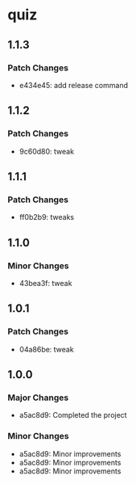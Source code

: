 # quiz

## 1.1.3

### Patch Changes

- e434e45: add release command

## 1.1.2

### Patch Changes

- 9c60d80: tweak

## 1.1.1

### Patch Changes

- ff0b2b9: tweaks

## 1.1.0

### Minor Changes

- 43bea3f: tweak

## 1.0.1

### Patch Changes

- 04a86be: tweak

## 1.0.0

### Major Changes

- a5ac8d9: Completed the project

### Minor Changes

- a5ac8d9: Minor improvements
- a5ac8d9: Minor improvements
- a5ac8d9: Minor improvements

